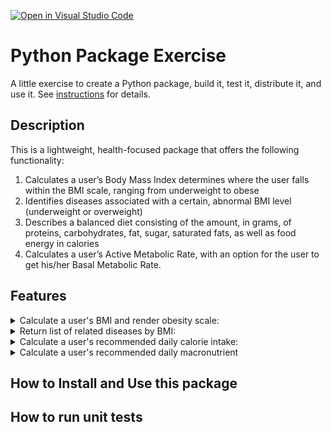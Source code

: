 [![Open in Visual Studio Code](https://classroom.github.com/assets/open-in-vscode-c66648af7eb3fe8bc4f294546bfd86ef473780cde1dea487d3c4ff354943c9ae.svg)](https://classroom.github.com/online_ide?assignment_repo_id=9089499&assignment_repo_type=AssignmentRepo)

# Python Package Exercise

A little exercise to create a Python package, build it, test it, distribute it, and use it. See [instructions](./instructions.md) for details.

## Description

This is a lightweight, health-focused package that offers the following functionality: <br>

<ol>
    <li>Calculates a user’s Body Mass Index determines where the user falls within the BMI scale, ranging from underweight to obese</li>
    <li>Identifies diseases associated with a certain, abnormal BMI level (underweight or overweight)</li>
    <li>Describes a balanced diet consisting of the amount, in grams, of proteins, carbohydrates, fat, sugar, saturated fats, as well as food energy in calories</li>
    <li>Calculates a user’s Active Metabolic Rate, with an option for the user to get his/her Basal Metabolic Rate.</li>
</ol>

## Features

<details>
<summary>Calculate a user's BMI and render obesity scale:</summary>

    howfat(age, height, weight, scale):
    //Returns bmi score, scale

</details>

<details>
<summary>Return list of related diseases by BMI:</summary>

    fat_problems(bmi):
    //Returns related diseases

</details>

<details>
<summary>Calculate a user's recommended daily calorie intake: </summary>

    calories(age, gender, height, weight, activityLevel, scale):
    //Returns recommended daily calorie intake

</details>

<details>
<summary>Calculate a user's recommended daily macronutrient</summary>

    macros(age, gender, height, weight, activityLevel, goal, scale)

</details>

## How to Install and Use this package

## How to run unit tests
